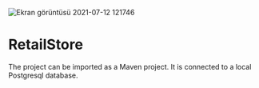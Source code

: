 ![Ekran görüntüsü 2021-07-12 121746](https://user-images.githubusercontent.com/63615614/125267243-4a918f00-e30f-11eb-9ff9-058316cd08c9.png)
# RetailStore

The project can be imported as a Maven project. It is connected to a local Postgresql database. 
